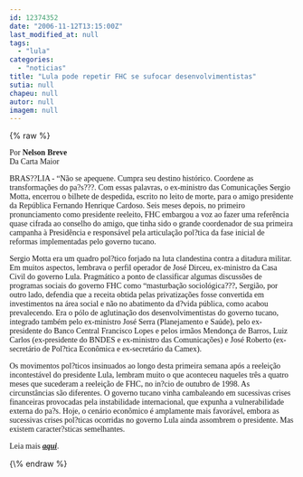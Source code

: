 ```yaml
---
id: 12374352
date: "2006-11-12T13:15:00Z"
last_modified_at: null
tags:
  - "lula"
categories:
  - "noticias"
title: "Lula pode repetir FHC se sufocar desenvolvimentistas"
sutia: null
chapeu: null
autor: null
imagem: null
---
```

{\% raw %}
<p><P><FONT face=Verdana>Por <STRONG>Nelson Breve</STRONG><BR>Da Carta Maior</FONT></P></p>
<p><P><FONT face=Verdana>BRAS??LIA - “Não se apequene. Cumpra seu destino histórico. Coordene as transformações do pa?s???. Com essas palavras, o ex-ministro das Comunicações Sergio Motta, encerrou o bilhete de despedida, escrito no leito de morte, para o amigo presidente da República Fernando Henrique Cardoso. Seis meses depois, no primeiro pronunciamento como presidente reeleito, FHC embargou a voz ao fazer uma referência quase cifrada ao conselho do amigo, que tinha sido o grande coordenador de sua primeira campanha à Presidência e responsável pela articulação pol?tica da fase inicial de reformas implementadas pelo governo tucano.</FONT></P></p>
<p><P><FONT face=Verdana>Sergio Motta era um quadro pol?tico forjado na luta clandestina contra a ditadura militar. Em muitos aspectos, lembrava o perfil operador de José Dirceu, ex-ministro da Casa Civil do governo Lula. Pragmático a ponto de classificar algumas discussões de programas sociais do governo FHC como “masturbação sociológica???, Sergião, por outro lado, defendia que a receita obtida pelas privatizações fosse convertida em investimentos na área social e não no abatimento da d?vida pública, como acabou prevalecendo. Era o pólo de aglutinação dos desenvolvimentistas do governo tucano, integrado também pelo ex-ministro José Serra (Planejamento e Saúde), pelo ex-presidente do Banco Central Francisco Lopes e pelos irmãos Mendonça de Barros, Luiz Carlos (ex-presidente do BNDES e ex-ministro das Comunicações) e José Roberto (ex-secretário de Pol?tica Econômica e ex-secretário da Camex).</FONT></P></p>
<p><P><FONT face=Verdana>Os movimentos pol?ticos insinuados ao longo desta primeira semana após a reeleição incontestável do presidente Lula, lembram muito o que aconteceu naqueles três a quatro meses que sucederam a reeleição de FHC, no in?cio de outubro de 1998. As circunstâncias são diferentes. O governo tucano vinha cambaleando em sucessivas crises financeiras provocadas pela instabilidade internacional, que expunha a vulnerabilidade externa do pa?s. Hoje, o cenário econômico é amplamente mais favorável, embora as sucessivas crises pol?ticas ocorridas no governo Lula ainda assombrem o presidente. Mas existem caracter?sticas semelhantes.</FONT></P></p>
<p><P><FONT face=Verdana>Leia mais <STRONG><EM><A href=\"https://cartamaior.uol.com.br/templates/materiaMostrar.cfm?materia_id=12745\" target=_blank>aqui</A></EM></STRONG>.</FONT></P> </p>
{\% endraw %}
